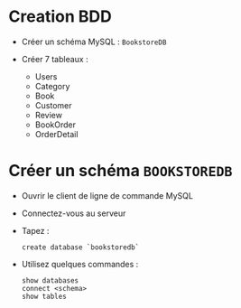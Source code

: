 # Creation BDD

+ Créer un schéma MySQL : `BookstoreDB`

+ Créer 7 tableaux :

    + Users
    + Category
    + Book
    + Customer
    + Review
    + BookOrder
    + OrderDetail


# Créer un schéma `BOOKSTOREDB`

+ Ouvrir le client de ligne de commande MySQL
+ Connectez-vous au serveur
+ Tapez :

    ```
    create database `bookstoredb`
    ```

+ Utilisez quelques commandes :

    ```
    show databases
    connect <schema>
    show tables
    ```